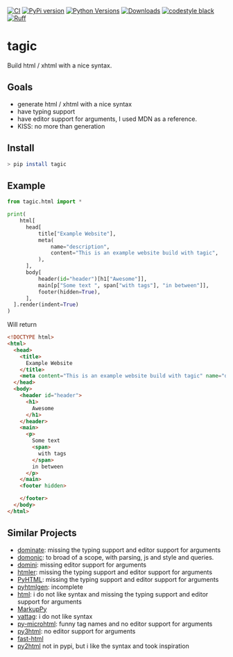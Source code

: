 [![CI](https://github.com/tammoippen/tagic/actions/workflows/CI.yml/badge.svg)](https://github.com/tammoippen/tagic/actions/workflows/CI.yml)
[![PyPi version](https://img.shields.io/pypi/v/tagic.svg)](https://pypi.python.org/pypi/tagic)
[![Python Versions](https://img.shields.io/badge/python-3.11-brightgreen.svg)](https://img.shields.io/badge/python-3.11-brightgreen.svg)
[![Downloads](https://static.pepy.tech/badge/tagic/month)](https://pepy.tech/project/tagic)
[![codestyle black](https://img.shields.io/badge/code%20style-black-000000.svg)](https://github.com/psf/black)
[![Ruff](https://img.shields.io/endpoint?url=https://raw.githubusercontent.com/astral-sh/ruff/main/assets/badge/v2.json)](https://github.com/astral-sh/ruff)
# tagic

Build html / xhtml with a nice syntax.

## Goals

- generate html / xhtml with a nice syntax
- have typing support
- have editor support for arguments, I used MDN as a reference.
- KISS: no more than generation

## Install

```sh
> pip install tagic
```

## Example

```py
from tagic.html import *

print(
    html[
      head[
          title["Example Website"],
          meta(
              name="description",
              content="This is an example website build with tagic",
          ),
      ],
      body[
          header(id="header")[h1["Awesome"]],
          main[p["Some text ", span["with tags"], "in between"]],
          footer(hidden=True),
      ],
  ].render(indent=True)
)
```

Will return

```html
<!DOCTYPE html>
<html>
  <head>
    <title>
      Example Website
    </title>
    <meta content="This is an example website build with tagic" name="description" />
  </head>
  <body>
    <header id="header">
      <h1>
        Awesome
      </h1>
    </header>
    <main>
      <p>
        Some text
        <span>
          with tags
        </span>
        in between
      </p>
    </main>
    <footer hidden>

    </footer>
  </body>
</html>
```

## Similar Projects

- [dominate](https://github.com/Knio/dominate): missing the typing support and editor support for arguments
- [domonic](https://github.com/byteface/domonic): to broad of a scope, with parsing, js and style and queries.
- [domini](https://gitlab.com/deepadmax/domini): missing editor support for arguments
- [htmler](https://github.com/ashep/htmler): missing the typing support and editor support for arguments
- [PyHTML](https://github.com/cenkalti/pyhtml): missing the typing support and editor support for arguments
- [pyhtmlgen](https://github.com/danvran/pyhtmlgen): incomplete
- [html](https://pypi.org/project/html/): i do not like syntax and missing the typing support and editor support for arguments
- [MarkupPy](https://github.com/tylerbakke/MarkupPy)
- [yattag](https://www.yattag.org/): i do not like syntax
- [py-microhtml](https://github.com/elonen/py_microhtml): funny tag names and no editor support for arguments
- [py3html](https://github.com/ozcanyarimdunya/py3html): no editor support for arguments
- [fast-html](https://github.com/pcarbonn/fast_html)
- [py2html](https://github.com/am230/py2html) not in pypi, but i like the syntax and took inspiration

